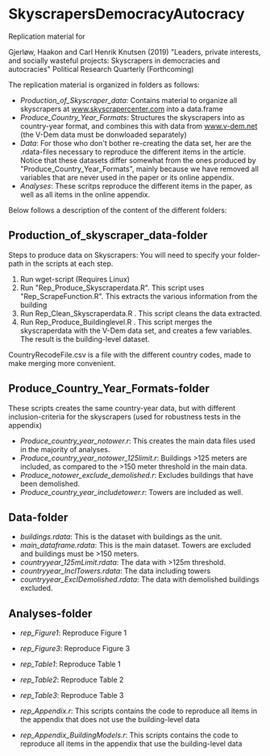 # SkyscrapersDemocracyAutocracy

Replication material for

Gjerløw, Haakon and Carl Henrik Knutsen (2019) "Leaders, private interests, and socially wasteful projects: Skyscrapers in democracies and autocracies"
Political Research Quarterly (Forthcoming)

The replication material is organized in folders as follows:

- *Production_of_Skyscraper_data*: Contains material to organize all skyscrapers at www.skyscrapercenter.com into a data.frame
- *Produce_Country_Year_Formats*: Structures the skyscrapers into as country-year format, and combines this with data from www.v-dem.net (the V-Dem data must be donwloaded separately)
- *Data*: For those who don't bother re-creating the data set, her are the .rdata-files necessary to reproduce the different items in the article. Notice that these datasets differ somewhat from the ones produced by "Produce_Country_Year_Formats", mainly because we have removed all variables that are never used in the paper or its online appendix.
- *Analyses*: These scritps reproduce the different items in the paper, as well as all items in the online appendix.

Below follows a description of the content of the different folders:


## 	Production_of_skyscraper_data-folder
Steps to produce data on Skyscrapers:
You will need to specify your folder-path in the scripts at each step.

1. Run wget-script (Requires Linux)
2. Run "Rep_Produce_Skyscraperdata.R". This script uses "Rep_ScrapeFunction.R". This extracts the various information from the building
3. Run Rep_Clean_Skyscraperdata.R . This script cleans the data extracted.
4. Run Rep_Produce_Buildinglevel.R . This script merges the skyscraperdata with the V-Dem data set, and creates a few variables. The result is the building-level dataset.

CountryRecodeFile.csv is a file with the different country codes, made to make merging more convenient.


## 	Produce_Country_Year_Formats-folder
These scripts creates the same country-year data, but with different inclusion-criteria for the skyscrapers (used for robustness tests in the appendix)

- *Produce_country_year_notower.r*: This creates the main data files used in the majority of analyses.
- *Produce_country_year_notower_125limit.r*: Buildings >125 meters are included, as compared to the >150 meter threshold in the main data.
- *Produce_notower_exclude_demolished.r*: Excludes buildings that have been demolished.
- *Produce_country_year_includetower.r*: Towers are included as well.


## 	Data-folder
- *buildings.rdata*: This is the dataset with buildings as the unit.
- *main_dataframe.rdata*: This is the main dataset. Towers are excluded and buildings must be >150 meters.
- *countryyear_125mLimit.rdata*: The data with >125m threshold.
- *countryyear_InclTowers.rdata*: The data including towers
- *countryyear_ExclDemolished.rdata*: The data with demolished buildings excluded.


## 		Analyses-folder
- *rep_Figure1*: Reproduce Figure 1
- *rep_Figure3*: Reproduce Figure 3
- *rep_Table1*: Reproduce Table 1
- *rep_Table2*: Reproduce Table 2
- *rep_Table3*: Reproduce Table 3

- *rep_Appendix.r*: This scripts contains the code to reproduce all items in the appendix that does not use the building-level data
- *rep_Appendix_BuildingModels.r*: This scripts contains the code to reproduce all items in the appendix that use the building-level data

